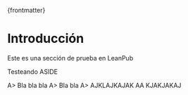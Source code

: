 ﻿{frontmatter}

# Introducción

Este es una sección de prueba en LeanPub


Testeando ASIDE

A> Bla bla bla
A> Bla bla 
A> AJKLAJKAJAK AA KJAKJAKAJ 

